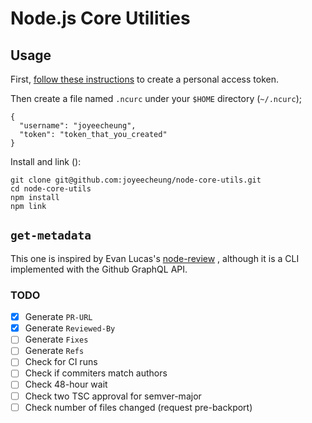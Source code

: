 # Node.js Core Utilities

## Usage

First, [follow these instructions](https://help.github.com/articles/creating-a-personal-access-token-for-the-command-line/)
to create a personal access token.

Then create a file named `.ncurc` under your `$HOME` directory (`~/.ncurc`);

```
{
  "username": "joyeecheung",
  "token": "token_that_you_created"
}
```

Install and link ():

```
git clone git@github.com:joyeecheung/node-core-utils.git
cd node-core-utils
npm install
npm link
```

## `get-metadata`

This one is inspired by Evan Lucas's [node-review](https://github.com/evanlucas/node-review)
, although it is a CLI implemented with the Github GraphQL API.

### TODO

- [x] Generate `PR-URL`
- [x] Generate `Reviewed-By`
- [ ] Generate `Fixes`
- [ ] Generate `Refs`
- [ ] Check for CI runs
- [ ] Check if commiters match authors
- [ ] Check 48-hour wait
- [ ] Check two TSC approval for semver-major
- [ ] Check number of files changed (request pre-backport)
